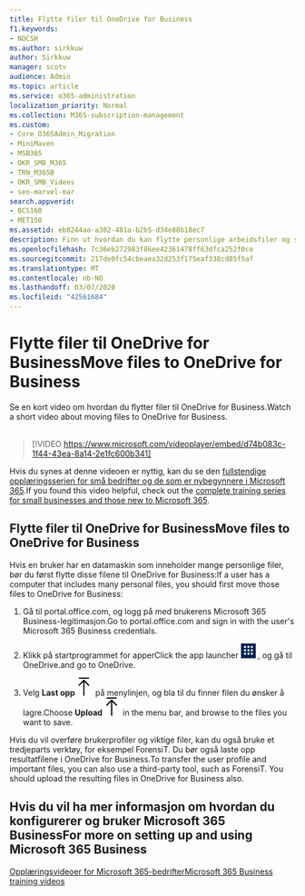 ```yaml
---
title: Flytte filer til OneDrive for Business
f1.keywords:
- NOCSH
ms.author: sirkkuw
author: Sirkkuw
manager: scotv
audience: Admin
ms.topic: article
ms.service: o365-administration
localization_priority: Normal
ms.collection: M365-subscription-management
ms.custom:
- Core_O365Admin_Migration
- MiniMaven
- MSB365
- OKR_SMB_M365
- TRN_M365B
- OKR_SMB_Videos
- seo-marvel-mar
search.appverid:
- BCS160
- MET150
ms.assetid: eb8244aa-a302-481a-b2b5-d34e88b18ec7
description: Finn ut hvordan du kan flytte personlige arbeidsfiler og sensitive firmafiler til OneDrive for Business med bare noen få enkle trinn.
ms.openlocfilehash: 7c36eb272983f86ee42361478ff63dfca252f0ce
ms.sourcegitcommit: 217de0fc54cbeaea32d253f175eaf338cd85f5af
ms.translationtype: MT
ms.contentlocale: nb-NO
ms.lasthandoff: 03/07/2020
ms.locfileid: "42561684"
---
```

# <a name="move-files-to-onedrive-for-business"></a><span data-ttu-id="a5370-103">Flytte filer til OneDrive for Business</span><span class="sxs-lookup"><span data-stu-id="a5370-103">Move files to OneDrive for Business</span></span>

<span data-ttu-id="a5370-104">Se en kort video om hvordan du flytter filer til OneDrive for Business.</span><span class="sxs-lookup"><span data-stu-id="a5370-104">Watch a short video about moving files to OneDrive for Business.</span></span><br><br>

> [!VIDEO https://www.microsoft.com/videoplayer/embed/d74b083c-1f44-43ea-8a14-2e1fc600b341] 

<span data-ttu-id="a5370-105">Hvis du synes at denne videoen er nyttig, kan du se den [fullstendige opplæringsserien for små bedrifter og de som er nybegynnere i Microsoft 365](https://support.office.com/article/6ab4bbcd-79cf-4000-a0bd-d42ce4d12816).</span><span class="sxs-lookup"><span data-stu-id="a5370-105">If you found this video helpful, check out the [complete training series for small businesses and those new to Microsoft 365](https://support.office.com/article/6ab4bbcd-79cf-4000-a0bd-d42ce4d12816).</span></span>


## <a name="move-files-to-onedrive-for-business"></a><span data-ttu-id="a5370-106">Flytte filer til OneDrive for Business</span><span class="sxs-lookup"><span data-stu-id="a5370-106">Move files to OneDrive for Business</span></span>

<span data-ttu-id="a5370-107">Hvis en bruker har en datamaskin som inneholder mange personlige filer, bør du først flytte disse filene til OneDrive for Business:</span><span class="sxs-lookup"><span data-stu-id="a5370-107">If a user has a computer that includes many personal files, you should first move those files to OneDrive for Business:</span></span>
  
1. <span data-ttu-id="a5370-108">Gå til portal.office.com, og logg på med brukerens Microsoft 365 Business-legitimasjon.</span><span class="sxs-lookup"><span data-stu-id="a5370-108">Go to portal.office.com and sign in with the user's Microsoft 365 Business credentials.</span></span>
    
2. <span data-ttu-id="a5370-109">Klikk på startprogrammet for apper</span><span class="sxs-lookup"><span data-stu-id="a5370-109">Click the app launcher</span></span> ![The app launcher icon in Office 365](../media/7502f4ec-3c9a-435d-a7b4-b9cda85189a7.png) <span data-ttu-id="a5370-111">, og gå til OneDrive.</span><span class="sxs-lookup"><span data-stu-id="a5370-111">and go to OneDrive.</span></span> 
    
3. <span data-ttu-id="a5370-112">Velg **Last opp**![Upload](../media/d9b963b8-10af-42e2-953d-360301b83d3c.png) på menylinjen, og bla til du finner filen du ønsker å lagre.</span><span class="sxs-lookup"><span data-stu-id="a5370-112">Choose **Upload**![Upload](../media/d9b963b8-10af-42e2-953d-360301b83d3c.png) in the menu bar, and browse to the files you want to save.</span></span> 
    
<span data-ttu-id="a5370-p101">Hvis du vil overføre brukerprofiler og viktige filer, kan du også bruke et tredjeparts verktøy, for eksempel ForensiT. Du bør også laste opp resultatfilene i OneDrive for Business.</span><span class="sxs-lookup"><span data-stu-id="a5370-p101">To transfer the user profile and important files, you can also use a third-party tool, such as ForensiT. You should upload the resulting files in OneDrive for Business also.</span></span>
  
## <a name="for-more-on-setting-up-and-using-microsoft-365-business"></a><span data-ttu-id="a5370-115">Hvis du vil ha mer informasjon om hvordan du konfigurerer og bruker Microsoft 365 Business</span><span class="sxs-lookup"><span data-stu-id="a5370-115">For more on setting up and using Microsoft 365 Business</span></span>

[<span data-ttu-id="a5370-116">Opplæringsvideoer for Microsoft 365-bedrifter</span><span class="sxs-lookup"><span data-stu-id="a5370-116">Microsoft 365 Business training videos</span></span>](https://support.office.com/article/6ab4bbcd-79cf-4000-a0bd-d42ce4d12816)
